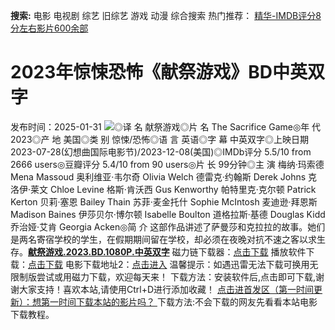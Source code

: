 **搜索:** 电影 电视剧 综艺 旧综艺 游戏 动漫 综合搜索 热门推荐： [精华-IMDB评分8分左右影片600余部](https://www.dytt8.com/html/gndy/jddy/20160320/50510.html)
# 2023年惊悚恐怖《献祭游戏》BD中英双字
发布时间：2025-01-31 
![](https://img9.doubanio.com/view/photo/l_ratio_poster/public/p2896039875.jpg)◎译 名 献祭游戏◎片 名 The Sacrifice Game◎年 代 2023◎产 地 美国◎类 别 惊悚/恐怖◎语 言 英语◎字 幕 中英双字◎上映日期 2023-07-28(幻想曲国际电影节)/2023-12-08(美国)◎IMDb评分 5.5/10 from 2666 users◎豆瓣评分 5.4/10 from 90 users◎片 长 99分钟◎主 演 梅纳·玛索德 Mena Massoud 奥利维亚·韦尔奇 Olivia Welch 德雷克·约翰斯 Derek Johns 克洛伊·莱文 Chloe Levine 格斯·肯沃西 Gus Kenworthy 帕特里克·克尔顿 Patrick Kerton 贝莉·塞恩 Bailey Thain 苏菲·麦金托什 Sophie McIntosh 麦迪逊·拜恩斯 Madison Baines 伊莎贝尔·博尔顿 Isabelle Boulton 道格拉斯·基德 Douglas Kidd 乔治娅·艾肯 Georgia Acken◎简 介 这部作品讲述了萨曼莎和克拉拉的故事。她们是两名寄宿学校的学生，在假期期间留在学校，却必须在夜晚对抗不速之客以求生存。[**献祭游戏.2023.BD.1080P.中英双字**](magnet:?xt=urn:btih:b47688a46e85097a8a13cf849957cf18427abe70&dn=%e9%98%b3%e5%85%89%e7%94%b5%e5%bd%b1dygod.org.%e7%8c%ae%e7%a5%ad%e6%b8%b8%e6%88%8f.2023.BD.1080P.%e4%b8%ad%e8%8b%b1%e5%8f%8c%e5%ad%97.mkv&tr=udp%3a%2f%2ftracker.opentrackr.org%3a1337%2fannounce&tr=udp%3a%2f%2fexodus.desync.com%3a6969%2fannounce) 磁力链下载器：[点击下载](https://dygod.org/js/bt.htm "qBittorrent") 播放软件下载：[点击下载](https://dygod.org/js/player.htm "PotPlayer") 电影下载地址2：[点击进入](https://dygod.org/ "阳光电影") 温馨提示：如遇迅雷无法下载可换用无限制版尝试或用磁力下载，欢迎每天来！  下载方法：安装软件后,点击即可下载,谢谢大家支持！喜欢本站,请使用Ctrl+D进行添加收藏！ [点击进首发区（第一时间更新）：想第一时间下载本站的影片吗？ ](https://www.ygdy8.net/)下载方法:不会下载的网友先看看本站电影下载教程。